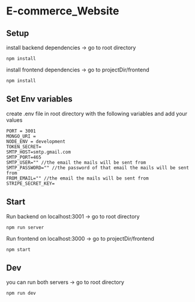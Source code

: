 # E-commerce_Website

## Setup

install backend dependencies -> go to root directory

```
npm install
```

install frontend dependencies -> go to projectDir/frontend

```
npm install
```

## Set Env variables

create .env file in root directory with the following variables and add your values

```
PORT = 3001
MONGO_URI =
NODE_ENV = development
TOKEN_SECRET=
SMTP_HOST=smtp.gmail.com
SMTP_PORT=465
SMTP_USER="" //the email the mails will be sent from
SMTP_PASSWORD="" //the password of that email the mails will be sent from
FROM_EMAIL="" //the email the mails will be sent from
STRIPE_SECRET_KEY=
```

## Start

Run backend on localhost:3001 -> go to root directory

```
npm run server
```

Run frontend on localhost:3000 -> go to projectDir/frontend

```
npm start
```

## Dev

you can run both servers -> go to root directory

```
npm run dev
```
